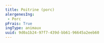 ```yaml
---
title: Poitrine (porc)
alergenesIng:
 - Porc
pFrais: True
ingType: animaux
uuid: 9d0a1b24-97f7-439d-bb61-96645a2eeb60
---
```

